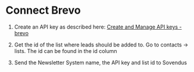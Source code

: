 # Connect Brevo

1. Create an API key as described here: [Create and Manage API keys - brevo](https://help.brevo.com/hc/en-us/articles/209467485-Create-and-manage-your-API-keys)

2. Get the id of the list where leads should be added to. Go to contacts → lists. The id can be found in the id column

3. Send the Newsletter System name, the API key and list id to Sovendus